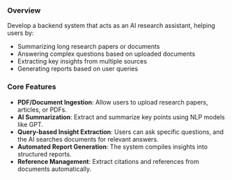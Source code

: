### Overview

Develop a backend system that acts as an AI research assistant, helping users by:

- Summarizing long research papers or documents
- Answering complex questions based on uploaded documents
- Extracting key insights from multiple sources
- Generating reports based on user queries

### Core Features

- **PDF/Document Ingestion**: Allow users to upload research papers, articles, or PDFs.
- **AI Summarization**: Extract and summarize key points using NLP models like GPT.
- **Query-based Insight Extraction**: Users can ask specific questions, and the AI searches documents for relevant answers.
- **Automated Report Generation**: The system compiles insights into structured reports.
- **Reference Management**: Extract citations and references from documents automatically.
